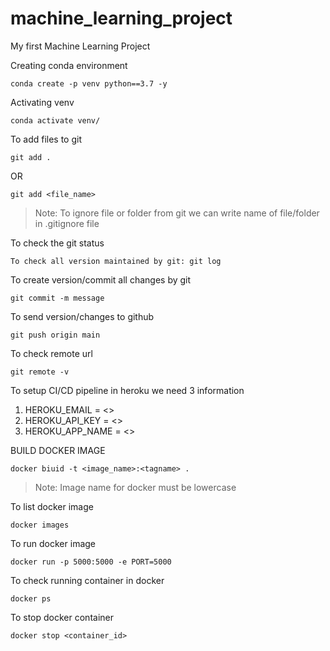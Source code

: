 # machine_learning_project
My first Machine Learning Project


Creating conda environment
```
conda create -p venv python==3.7 -y
```

Activating venv
```
conda activate venv/
```

To add files to git
```
git add .
```

OR
```
git add <file_name>
```

> Note: To ignore file or folder from git we can write name of file/folder in .gitignore file

To check the git status
```commandline
To check all version maintained by git: git log
```

To create version/commit all changes by git
```commandline
git commit -m message
```

To send version/changes to github
```commandline
git push origin main
```

To check remote url
```commandline
git remote -v
```

To setup CI/CD pipeline in heroku we need 3 information

1. HEROKU_EMAIL = <>
2. HEROKU_API_KEY = <>
3. HEROKU_APP_NAME = <>

BUILD DOCKER IMAGE
```commandline
docker biuid -t <image_name>:<tagname> .
```

> Note: Image name for docker must be lowercase

To list docker image
```commandline
docker images
```

To run docker image
```commandline
docker run -p 5000:5000 -e PORT=5000
```

To check running container in docker
```commandline
docker ps
```

To stop docker container
```commandline
docker stop <container_id>
```